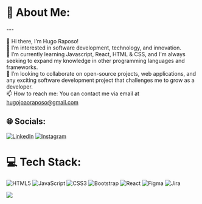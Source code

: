 <h1>👨 About Me:</h1>
---

👋 Hi there, I’m Hugo Raposo!<br>👀 I’m interested in software development, technology, and innovation.<br>🌱 I’m currently learning Javascript, React, HTML & CSS, and I'm always seeking to expand my knowledge in other programming languages and frameworks.<br>💞️ I’m looking to collaborate on open-source projects, web applications, and any exciting software development project that challenges me to grow as a developer.<br>📫 How to reach me: You can contact me via email at hugojoaoraposo@gmail.com


## 🌐 Socials:
[![LinkedIn](https://img.shields.io/badge/LinkedIn-%230077B5.svg?logo=linkedin&logoColor=white)](https://linkedin.com/in/hugojoaoraposo) [![Instagram](https://img.shields.io/badge/Instagram-%23E4405F.svg?logo=Instagram&logoColor=white)](https://instagram.com/hugojoaoraposo) 

# 💻 Tech Stack:
![HTML5](https://img.shields.io/badge/html5-%23E34F26.svg?style=for-the-badge&logo=html5&logoColor=white) ![JavaScript](https://img.shields.io/badge/javascript-%23323330.svg?style=for-the-badge&logo=javascript&logoColor=%23F7DF1E) ![CSS3](https://img.shields.io/badge/css3-%231572B6.svg?style=for-the-badge&logo=css3&logoColor=white) ![Bootstrap](https://img.shields.io/badge/bootstrap-%23563D7C.svg?style=for-the-badge&logo=bootstrap&logoColor=white) ![React](https://img.shields.io/badge/react-%2320232a.svg?style=for-the-badge&logo=react&logoColor=%2361DAFB) 	![Figma](https://img.shields.io/badge/figma-%23F24E1E.svg?style=for-the-badge&logo=figma&logoColor=white) ![Jira](https://img.shields.io/badge/jira-%230A0FFF.svg?style=for-the-badge&logo=jira&logoColor=white)



[![](https://visitcount.itsvg.in/api?id=hugojoaoraposo&icon=5&color=0)](https://visitcount.itsvg.in)

<!-- Proudly created with GPRM ( https://gprm.itsvg.in ) -->

<!---
hugojoaoraposo/hugojoaoraposo is a ✨ special ✨ repository because its `README.md` (this file) appears on your GitHub profile.
You can click the Preview link to take a look at your changes.
--->
